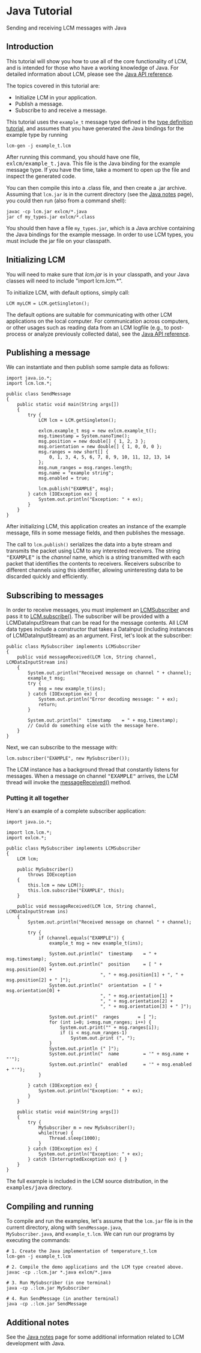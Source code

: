 # Java Tutorial


Sending and receiving LCM messages with Java

## Introduction

This tutorial will show you how to use all of the core functionality of LCM,
and is intended for those who have a working knowledge of Java. For detailed
information about LCM, please see the <a href="../javadocs/index.html">Java API reference</a>.

The topics covered in this tutorial are:

- Initialize LCM in your application.
- Publish a message.
- Subscribe to and receive a message.

This tutorial uses the `example_t` message type defined in the
[type definition tutorial](tutorial-lcmgen.md), and assumes that you have
generated the Java bindings for the example type by running
``` 
lcm-gen -j example_t.lcm
``` 

After running this command, you should have one file,
<tt>exlcm/example_t.java</tt>.  This file is the Java binding for the example
message type.  If you have the time, take a moment to open up the
file and inspect the generated code.

You can then compile this into a .class file, and then create a .jar
archive.  Assuming that `lcm.jar` is in the current directory (see the [Java notes](./java-notes.md#java-application-notes) page), you
could then run (also from a command shell):

``` 
javac -cp lcm.jar exlcm/*.java
jar cf my_types.jar exlcm/*.class
``` 

You should then have a file `my_types.jar`, which is a Java archive containing
the Java bindings for the example message.  In order to use LCM types, you must
include the jar file on your classpath.
  
## Initializing LCM
  
You will need to make sure that <em>lcm.jar</em> is in your classpath, and
your Java classes will need to include "import lcm.lcm.*".
  
To initialize LCM, with default options, simply call:
  
``` 
LCM myLCM = LCM.getSingleton();
``` 

The default options are suitable for communicating with other LCM applications
on the local computer.
For communication across computers, or other usages such as reading data from
an LCM logfile (e.g., to post-process or analyze previously collected data),
see the <a href="../javadocs/index.html">Java API reference</a>.

## Publishing a message
  
We can instantiate and then publish some sample data as follows:
    
``` 
import java.io.*;
import lcm.lcm.*;

public class SendMessage
{
    public static void main(String args[])
    {
        try {
            LCM lcm = LCM.getSingleton();

            exlcm.example_t msg = new exlcm.example_t();
            msg.timestamp = System.nanoTime();
            msg.position = new double[] { 1, 2, 3 };
            msg.orientation = new double[] { 1, 0, 0, 0 };
            msg.ranges = new short[] {
                0, 1, 3, 4, 5, 6, 7, 8, 9, 10, 11, 12, 13, 14
            };
            msg.num_ranges = msg.ranges.length;
            msg.name = "example string";
            msg.enabled = true;

            lcm.publish("EXAMPLE", msg);
        } catch (IOException ex) {
            System.out.println("Exception: " + ex);
        }
    }
}
``` 
  
After initializing LCM, this application creates an instance of the example
message, fills in some message fields, and then publishes the message.

The call to `lcm.publish()` serializes the data into a byte stream and
transmits the packet using LCM to any interested receivers.  The string
<tt>"EXAMPLE"</tt> is the <em>channel</em> name, which is a string
transmitted with each packet that identifies the contents to receivers.
Receivers subscribe to different channels using this identifier, allowing
uninteresting data to be discarded quickly and efficiently.

 
## Subscribing to messages
  
In order to receive messages, you must implement an <a href="../javadocs/lcm/lcm/LCMSubscriber.html">LCMSubscriber</a> and pass it
to
<a href="../javadocs/lcm/lcm/LCM.html#subscribe-java.lang.String-lcm.lcm.LCMSubscriber-">LCM.subscribe()</a>. The subscriber will be provided
with a LCMDataInputStream that can be read for the message contents. All LCM
data types include a constructor that takes a DataInput (including instances
of LCMDataInputStream) as an argument. First, let's look at the
subscriber:
  
``` 
public class MySubscriber implements LCMSubscriber
{
    public void messageReceived(LCM lcm, String channel, LCMDataInputStream ins)
    {
        System.out.println("Received message on channel " + channel);
        example_t msg;
        try {
            msg = new example_t(ins);
        } catch (IOException ex) {
            System.out.println("Error decoding message: " + ex);
            return;
        }

        System.out.println("  timestamp    = " + msg.timestamp);
        // Could do something else with the message here.
    }
}
``` 

Next, we can subscribe to the message with:
  
``` 
lcm.subscriber("EXAMPLE", new MySubscriber());
``` 

The LCM instance has a background thread that constantly listens for messages.
When a message on channel <tt>"EXAMPLE"</tt> arrives, the LCM thread will
invoke the <a href="../javadocs/lcm/lcm/LCMSubscriber.html">messageReceived()</a> method.

### Putting it all together

Here's an example of a complete subscriber application:

``` 
import java.io.*;

import lcm.lcm.*;
import exlcm.*;

public class MySubscriber implements LCMSubscriber
{
    LCM lcm;

    public MySubscriber()
        throws IOException
    {
        this.lcm = new LCM();
        this.lcm.subscribe("EXAMPLE", this);
    }

    public void messageReceived(LCM lcm, String channel, LCMDataInputStream ins)
    {
        System.out.println("Received message on channel " + channel);

        try {
            if (channel.equals("EXAMPLE")) {
                example_t msg = new example_t(ins);

                System.out.println("  timestamp    = " + msg.timestamp);
                System.out.println("  position     = [ " + msg.position[0] +
                                   ", " + msg.position[1] + ", " + msg.position[2] + " ]");
                System.out.println("  orientation  = [ " + msg.orientation[0] +
                                   ", " + msg.orientation[1] +
                                   ", " + msg.orientation[2] +
                                   ", " + msg.orientation[3] + " ]");

                System.out.print("  ranges       = [ ");
                for (int i=0; i<msg.num_ranges; i++) {
                    System.out.print("" + msg.ranges[i]);
                    if (i < msg.num_ranges-1)
                        System.out.print (", ");
                }
                System.out.println (" ]");
                System.out.println("  name         = '" + msg.name + "'");
                System.out.println("  enabled      = '" + msg.enabled + "'");
            }

        } catch (IOException ex) {
            System.out.println("Exception: " + ex);
        }
    }

    public static void main(String args[])
    {
        try {
            MySubscriber m = new MySubscriber();
            while(true) {
                Thread.sleep(1000);
            }
        } catch (IOException ex) {
            System.out.println("Exception: " + ex);
        } catch (InterruptedException ex) { }
    }
}
``` 

The full example is included in the LCM source distribution, in the
<tt>examples/java</tt> directory.

## Compiling and running

To compile and run the examples, let's assume that the `lcm.jar` file is in the
current directory, along with `SendMessage.java`,  
`MySubscriber.java`, and `example_t.lcm`. We can run our programs by
executing the commands:
  
``` 
# 1. Create the Java implementation of temperature_t.lcm
lcm-gen -j example_t.lcm

# 2. Compile the demo applications and the LCM type created above.
javac -cp .:lcm.jar *.java exlcm/*.java

# 3. Run MySubscriber (in one terminal)
java -cp .:lcm.jar MySubscriber 

# 4. Run SendMessage (in another terminal)
java -cp .:lcm.jar SendMessage 
``` 

## Additional notes

See the [Java notes](./java-notes.md#java-application-notes) page for some additional information
related to LCM development with Java.
